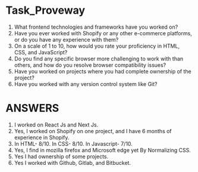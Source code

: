 # Task_Proveway

1. What frontend technologies and frameworks have you worked on?
2. Have you ever worked with Shopify or any other e-commerce platforms, or do you have any experience with them?
3. On a scale of 1 to 10, how would you rate your proficiency in HTML, CSS, and JavaScript?
4. Do you find any specific browser more challenging to work with than others, and how do you resolve browser compatibility issues?
5. Have you worked on projects where you had complete ownership of the project?
6. Have you worked with any version control system like Git?
# ANSWERS
1. I worked on React Js and Next Js.
2. Yes, I worked on Shopify on one project, and I have 6 months of experience in Shopify.
3. In HTML- 8/10.
In CSS- 8/10.
   In Javascript- 7/10.
4. Yes, I find in mozilla firefox and Microsoft edge yet By Normalizing CSS.
5. Yes I had ownership of some projects.
6. Yes I worked with Github, Gitlab, and Bitbucket.
